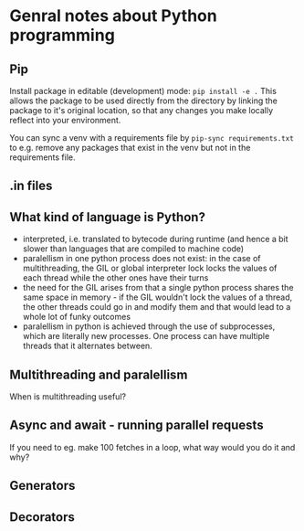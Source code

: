 # Genral notes about Python programming

## Pip

Install package in editable (development) mode: `pip install -e .`
This allows the package to be used directly from the directory by linking the package to it's original location, so that any changes you make locally reflect into your environment.

You can sync a venv with a requirements file by `pip-sync requirements.txt` to e.g. remove any packages that exist in the venv but not in the requirements file.

## .in files

## What kind of language is Python?

- interpreted, i.e. translated to bytecode during runtime (and hence a bit slower than languages that are compiled to machine code)
- paralellism in one python process does not exist: in the case of multithreading, the GIL or global interpreter lock locks the values of each thread while the other ones have their turns
- the need for the GIL arises from that a single python process shares the same space in memory - if the GIL wouldn't lock the values of a thread, the other threads could go in and modify them and that would lead to a whole lot of funky outcomes
- paralellism in python is achieved through the use of subprocesses, which are literally new processes. One process can have multiple threads that it alternates between.

## Multithreading and paralellism

When is multithreading useful?

## Async and await - running parallel requests

If you need to eg. make 100 fetches in a loop, what way would you do it and why?

## Generators

## Decorators
